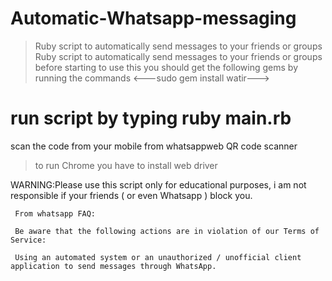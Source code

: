 # Automatic-Whatsapp-messaging
> Ruby script to automatically send messages to your friends or groups
> Ruby script to automatically send messages to your friends or groups
> before starting to use this you should get the following gems by running the commands
>  <---sudo gem install watir--->
 # run script by typing ruby main.rb
 scan the code from your mobile from whatsappweb QR code scanner
> to run Chrome you have to install web driver

 WARNING:Please use this script only for educational purposes, i am not responsible if your friends ( or even Whatsapp ) block you.
```
 From whatsapp FAQ:

 Be aware that the following actions are in violation of our Terms of Service:
```
     Using an automated system or an unauthorized / unofficial client application to send messages through WhatsApp.
